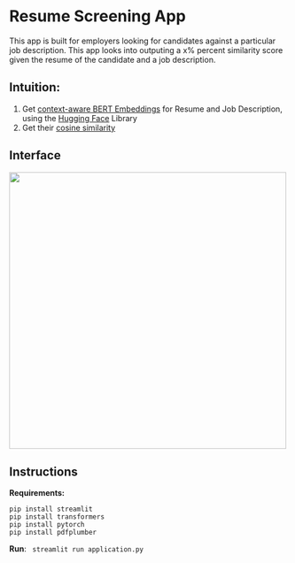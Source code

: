 # Resume Screening App
This app is built for employers looking for candidates against a particular job description. This app looks into outputing a x% percent similarity score given the resume of the candidate and a job description.

## Intuition:
1. Get [context-aware BERT Embeddings](https://towardsdatascience.com/nlp-extract-contextualized-word-embeddings-from-bert-keras-tf-67ef29f60a7b) for Resume and Job Description, using the [Hugging Face](https://huggingface.co/sentence-transformers/bert-base-nli-mean-tokens) Library
2. Get their [cosine similarity](https://developers.google.com/machine-learning/clustering/similarity/measuring-similarity)

## Interface
<img src = "https://github.com/SOUMEE2000/Resume_Scanner/blob/main/Demo/Interface.png" height=500>

## Instructions

**Requirements:**
```
pip install streamlit
pip install transformers
pip install pytorch
pip install pdfplumber
```
**Run**: ``` streamlit run application.py```

